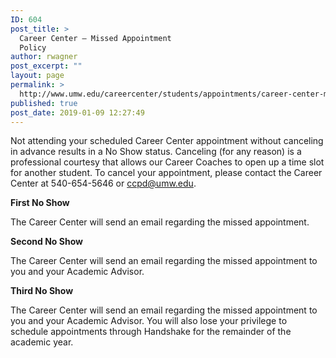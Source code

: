 ```yaml
---
ID: 604
post_title: >
  Career Center – Missed Appointment
  Policy
author: rwagner
post_excerpt: ""
layout: page
permalink: >
  http://www.umw.edu/careercenter/students/appointments/career-center-missed-appointment-policy/
published: true
post_date: 2019-01-09 12:27:49
---
```

Not attending your scheduled Career Center appointment without canceling in advance results in a No Show status. Canceling (for any reason) is a professional courtesy that allows our Career Coaches to open up a time slot for another student. To cancel your appointment, please contact the Career Center at 540-654-5646 or <a href="mailto:ccpd@umw.edu">ccpd@umw.edu</a>.

<strong>First No Show</strong>

The Career Center will send an email regarding the missed appointment.

<strong>Second No Show</strong>

The Career Center will send an email regarding the missed appointment to you and your Academic Advisor.

<strong>Third No Show</strong>

The Career Center will send an email regarding the missed appointment to you and your Academic Advisor. You will also lose your privilege to schedule appointments through Handshake for the remainder of the academic year.